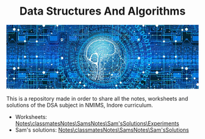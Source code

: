 <h1 align="center">Data Structures And Algorithms</h1>

![Banner](./images/banner.jpg)

This is a repository made in order to share all the notes, worksheets and solutions of the DSA subject in NMIMS, Indore curriculum.

- Worksheets: [Notes\classmatesNotes\SamsNotes\Sam'sSolutions\Experiments](Notes\classmatesNotes\SamsNotes\Sam'sSolutions\Experiments)
- Sam's solutions: [Notes\classmatesNotes\SamsNotes\Sam'sSolutions](Notes\classmatesNotes\SamsNotes\Sam'sSolutions)